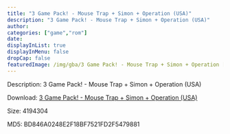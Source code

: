 ```yaml
---
title: "3 Game Pack! - Mouse Trap + Simon + Operation (USA)"
description: "3 Game Pack! - Mouse Trap + Simon + Operation (USA)"
author: 
categories: ["game","rom"]
date: 
displayInList: true
displayInMenu: false
dropCap: false
featuredImage: /img/gba/3 Game Pack! - Mouse Trap + Simon + Operation [USA].jpg
---
```


Description: 3 Game Pack! - Mouse Trap + Simon + Operation (USA)

Download: <a style="text-decoration:underline;" href="https://mega.nz/#!GCAECSBA!3gWrPuzpCt_qZoQUiHeN0VollsMWqtJ_23JdLvKrJTE" target = "_blank" rel = "nofollow" > 3 Game Pack! - Mouse Trap + Simon + Operation (USA)</a>

Size: 4194304

MD5: BD846A0248E2F18BF7521FD2F5479881

